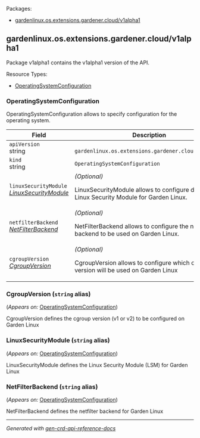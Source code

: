<p>Packages:</p>
<ul>
<li>
<a href="#gardenlinux.os.extensions.gardener.cloud%2fv1alpha1">gardenlinux.os.extensions.gardener.cloud/v1alpha1</a>
</li>
</ul>
<h2 id="gardenlinux.os.extensions.gardener.cloud/v1alpha1">gardenlinux.os.extensions.gardener.cloud/v1alpha1</h2>
<p>
<p>Package v1alpha1 contains the v1alpha1 version of the API.</p>
</p>
Resource Types:
<ul><li>
<a href="#gardenlinux.os.extensions.gardener.cloud/v1alpha1.OperatingSystemConfiguration">OperatingSystemConfiguration</a>
</li></ul>
<h3 id="gardenlinux.os.extensions.gardener.cloud/v1alpha1.OperatingSystemConfiguration">OperatingSystemConfiguration
</h3>
<p>
<p>OperatingSystemConfiguration allows to specify configuration for the operating system.</p>
</p>
<table>
<thead>
<tr>
<th>Field</th>
<th>Description</th>
</tr>
</thead>
<tbody>
<tr>
<td>
<code>apiVersion</code></br>
string</td>
<td>
<code>
gardenlinux.os.extensions.gardener.cloud/v1alpha1
</code>
</td>
</tr>
<tr>
<td>
<code>kind</code></br>
string
</td>
<td><code>OperatingSystemConfiguration</code></td>
</tr>
<tr>
<td>
<code>linuxSecurityModule</code></br>
<em>
<a href="#gardenlinux.os.extensions.gardener.cloud/v1alpha1.LinuxSecurityModule">
LinuxSecurityModule
</a>
</em>
</td>
<td>
<em>(Optional)</em>
<p>LinuxSecurityModule allows to configure default Linux Security Module for Garden Linux.</p>
</td>
</tr>
<tr>
<td>
<code>netfilterBackend</code></br>
<em>
<a href="#gardenlinux.os.extensions.gardener.cloud/v1alpha1.NetFilterBackend">
NetFilterBackend
</a>
</em>
</td>
<td>
<em>(Optional)</em>
<p>NetFilterBackend allows to configure the netfilter backend to be used on Garden Linux.</p>
</td>
</tr>
<tr>
<td>
<code>cgroupVersion</code></br>
<em>
<a href="#gardenlinux.os.extensions.gardener.cloud/v1alpha1.CgroupVersion">
CgroupVersion
</a>
</em>
</td>
<td>
<em>(Optional)</em>
<p>CgroupVersion allows to configure which cgroup version will be used on Garden Linux</p>
</td>
</tr>
</tbody>
</table>
<h3 id="gardenlinux.os.extensions.gardener.cloud/v1alpha1.CgroupVersion">CgroupVersion
(<code>string</code> alias)</p></h3>
<p>
(<em>Appears on:</em>
<a href="#gardenlinux.os.extensions.gardener.cloud/v1alpha1.OperatingSystemConfiguration">OperatingSystemConfiguration</a>)
</p>
<p>
<p>CgroupVersion defines the cgroup version (v1 or v2) to be configured on Garden Linux</p>
</p>
<h3 id="gardenlinux.os.extensions.gardener.cloud/v1alpha1.LinuxSecurityModule">LinuxSecurityModule
(<code>string</code> alias)</p></h3>
<p>
(<em>Appears on:</em>
<a href="#gardenlinux.os.extensions.gardener.cloud/v1alpha1.OperatingSystemConfiguration">OperatingSystemConfiguration</a>)
</p>
<p>
<p>LinuxSecurityModule defines the Linux Security Module (LSM) for Garden Linux</p>
</p>
<h3 id="gardenlinux.os.extensions.gardener.cloud/v1alpha1.NetFilterBackend">NetFilterBackend
(<code>string</code> alias)</p></h3>
<p>
(<em>Appears on:</em>
<a href="#gardenlinux.os.extensions.gardener.cloud/v1alpha1.OperatingSystemConfiguration">OperatingSystemConfiguration</a>)
</p>
<p>
<p>NetFilterBackend defines the netfilter backend for Garden Linux</p>
</p>
<hr/>
<p><em>
Generated with <a href="https://github.com/ahmetb/gen-crd-api-reference-docs">gen-crd-api-reference-docs</a>
</em></p>
